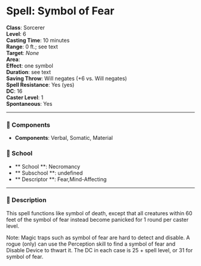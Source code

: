 
# Spell: Symbol of Fear
**Class**: Sorcerer  
**Level**: 6  
**Casting Time**: 10 minutes  
**Range**: 0 ft.; see text  
**Target**: _None_  
**Area**:   
**Effect**: one symbol  
**Duration**: see text  
**Saving Throw**: Will negates (+6 vs. Will negates)  
**Spell Resistance**: Yes (yes)  
**DC**: 16  
**Caster Level**: 1  
**Spontaneous**: Yes

---

### 🔮 Components
- **Components**: Verbal, Somatic, Material

### 🏫 School
- ** School **: Necromancy
- ** Subschool **: undefined
- ** Descriptor **: Fear,Mind-Affecting
---

### 📜 Description
This spell functions like symbol of death, except that all creatures within 60 feet of the symbol of fear instead become panicked for 1 round per caster level.

Note: Magic traps such as symbol of fear are hard to detect and disable. A rogue (only) can use the Perception skill to find a symbol of fear and Disable Device to thwart it. The DC in each case is 25 + spell level, or 31 for symbol of fear.
